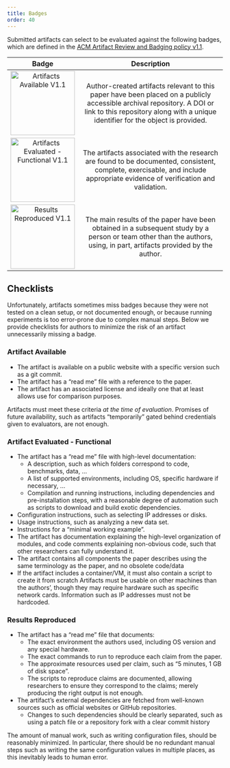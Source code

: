 ```yaml
---
title: Badges
order: 40
---
```


Submitted artifacts can select to be evaluated against the following badges, which are defined in the [ACM Artifact Review and Badging policy v1.1](https://www.acm.org/publications/policies/artifact-review-and-badging-current).

<style>
table th:first-of-type {
    width: 20%;
}
table th:nth-of-type(2) {
    width: 70%;
}
</style>

| Badge | Description |
|:-----:|:-----------:|
| <img src="{{ site.baseurl }}/images/acm_available_1.1.png" alt="Artifacts Available V1.1" width="150px"> | Author-created artifacts relevant to this paper have been placed on a publicly accessible archival repository. A DOI or link to this repository along with a unique identifier for the object is provided.  |
| <img src="{{ site.baseurl }}/images/acm_functional_1.1.png" alt="Artifacts Evaluated - Functional V1.1" width="150px"> | The artifacts associated with the research are found to be documented, consistent, complete, exercisable, and include appropriate evidence of verification and validation. |
| <img src="{{ site.baseurl }}/images/acm_reproduced_1.1.png" alt="Results Reproduced V1.1" width="150px"> | The main results of the paper have been obtained in a subsequent study by a person or team other than the authors, using, in part, artifacts provided by the author. |

## Checklists

Unfortunately, artifacts sometimes miss badges because they were not tested on a clean setup, or not documented enough, or because running experiments is too error-prone due to complex manual steps. Below we provide checklists for authors to minimize the risk of an artifact unnecessarily missing a badge.

### Artifact Available

- The artifact is available on a public website with a specific version such as a git commit.
- The artifact has a “read me” file with a reference to the paper.
- The artifact has an associated license and ideally one that at least allows use for comparison purposes.

Artifacts must meet these criteria *at the time of evaluation*. Promises of future availability, such as artifacts “temporarily” gated behind credentials given to evaluators, are not enough.

### Artifact Evaluated - Functional

- The artifact has a “read me” file with high-level documentation:
  - A description, such as which folders correspond to code, benchmarks, data, …
  - A list of supported environments, including OS, specific hardware if necessary, …
  - Compilation and running instructions, including dependencies and pre-installation steps, with a reasonable degree of automation such as scripts to download and build exotic dependencies.
 - Configuration instructions, such as selecting IP addresses or disks.
 - Usage instructions, such as analyzing a new data set.
 - Instructions for a “minimal working example”.
- The artifact has documentation explaining the high-level organization of modules, and code comments explaining non-obvious code, such that other researchers can fully understand it.
- The artifact contains all components the paper describes using the same terminology as the paper, and no obsolete code/data
- If the artifact includes a container/VM, it must also contain a script to create it from scratch
Artifacts must be usable on other machines than the authors’, though they may require hardware such as specific network cards. Information such as IP addresses must not be hardcoded.

### Results Reproduced

- The artifact has a “read me” file that documents:
  - The exact environment the authors used, including OS version and any special hardware.
  - The exact commands to run to reproduce each claim from the paper.
  - The approximate resources used per claim, such as “5 minutes, 1 GB of disk space”.
  - The scripts to reproduce claims are documented, allowing researchers to ensure they correspond to the claims; merely producing the right output is not enough.
- The artifact’s external dependencies are fetched from well-known sources such as official websites or GitHub repositories.
  - Changes to such dependencies should be clearly separated, such as using a patch file or a repository fork with a clear commit history

The amount of manual work, such as writing configuration files, should be reasonably minimized. In particular, there should be no redundant manual steps such as writing the same configuration values in multiple places, as this inevitably leads to human error.
